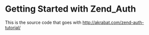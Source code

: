 # Getting Started with Zend_Auth

This is the source code that goes with http://akrabat.com/zend-auth-tutorial/